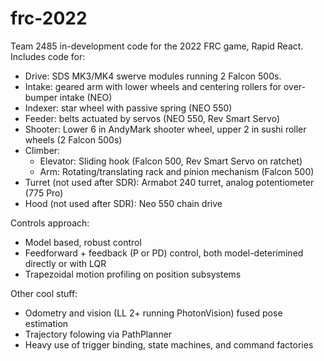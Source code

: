 # frc-2022
Team 2485 in-development code for the 2022 FRC game, Rapid React.
Includes code for:
- Drive: SDS MK3/MK4 swerve modules running 2 Falcon 500s.
- Intake: geared arm with lower wheels and centering rollers for over-bumper intake (NEO)
- Indexer: star wheel with passive spring (NEO 550)
- Feeder: belts actuated by servos (NEO 550, Rev Smart Servo)
- Shooter: Lower 6 in AndyMark shooter wheel, upper 2 in sushi roller wheels (2 Falcon 500s)
- Climber:
  - Elevator: Sliding hook (Falcon 500, Rev Smart Servo on ratchet)
  - Arm: Rotating/translating rack and pinion mechanism (Falcon 500)
- Turret (not used after SDR): Armabot 240 turret, analog potentiometer (775 Pro)
- Hood (not used after SDR): Neo 550 chain drive

Controls approach:
- Model based, robust control
- Feedforward + feedback (P or PD) control, both model-deterimined directly or with LQR
- Trapezoidal motion profiling on position subsystems

Other cool stuff:
- Odometry and vision (LL 2+ running PhotonVision) fused pose estimation
- Trajectory folowing via PathPlanner
- Heavy use of trigger binding, state machines, and command factories

